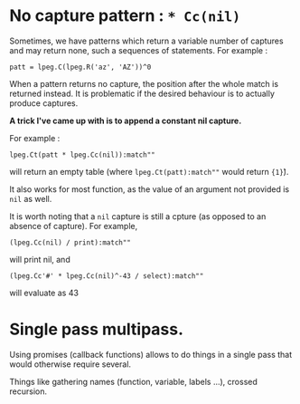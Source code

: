 # No capture pattern : `* Cc(nil)`
Sometimes, we have patterns which return a variable number of captures and may return none, such a sequences of statements.
For example :
```
patt = lpeg.C(lpeg.R('az', 'AZ'))^0
```
When a pattern returns no capture, the position after the whole match is returned instead. It is problematic if the desired behaviour is to actually produce captures.

**A trick I've came up with is to append a constant nil capture.**

For example :

```
lpeg.Ct(patt * lpeg.Cc(nil)):match""
```
will return an empty table (where `lpeg.Ct(patt):match""` would return `{1}̀`).

It also works for most function, as the value of an argument not provided is `nil` as well.

It is worth noting that a `nil` capture is still a cpture (as opposed to an absence of capture). For example, 
```
(lpeg.Cc(nil) / print):match""
```
will print nil, and 
```
(lpeg.Cc'#' * lpeg.Cc(nil)^-43 / select):match""
```
will evaluate as 43

# Single pass multipass.

Using promises (callback functions) allows to do things in a single pass that would otherwise require several.

Things like gathering names (function, variable, labels ...), crossed recursion.

